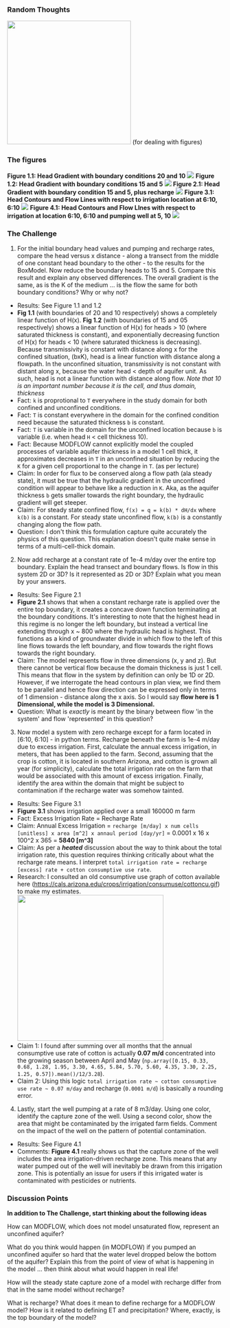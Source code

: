 ### Random Thoughts
<img src="image.JPG" width="288" /> (for dealing with figures)

### The figures
**Figure 1.1: Head Gradient with boundary conditions 20 and 10**
![](assets/HW_04-bbcd1adc.png)
**Figure 1.2: Head Gradient with boundary conditions 15 and 5**
![](assets/HW_04-a6cd819e.png)
**Figure 2.1: Head Gradient with boundary condition 15 and 5, plus recharge**
![](assets/HW_04-399f9d4d.png)
**Figure 3.1: Head Contours and Flow Lines with respect to irrigation location at 6:10, 6:10**
![](assets/HW_04-10e0639e.png)
**Figure 4.1: Head Contours and Flow LInes with respect to irrigation at location 6:10, 6:10 and pumping well at 5, 10**
![](assets/HW_04-80868ea0.png)

### The Challenge
1. For the initial boundary head values and pumping and recharge rates, compare the head versus x distance - along a transect from the middle of one constant head boundary to the other - to the results for the BoxModel.  Now reduce the boundary heads to 15 and 5.  Compare this result and explain any observed differences.  The overall gradient is the same, as is the K of the medium ... is the flow the same for both boundary conditions?  Why or why not?
  * Results: See Figure 1.1 and 1.2
  * **Fig 1.1** (with boundaries of 20 and 10 respectively) shows a completely linear function of H(x). **Fig 1.2** (with boundaries of 15 and 05 respectively) shows a linear function of H(x) for heads > 10 (where saturated thickness is constant), and exponentially decreasing function of H(x) for heads < 10 (where saturated thickness is decreasing). Because transmissivity is constant with distance along x for the confined situation, (bxK), head is a linear function with distance along a flowpath. In the unconfined situation, transmissivity is not constant with distant along x, because the water head < depth of aquifer unit. As such, head is not a linear function with distance along flow. *Note that 10 is an important number because it is the cell, and thus domain, thickness*
  * Fact: `k` is proprotional to `T` everywhere in the study domain for both confined and unconfined conditions.
  * Fact: `T` is constant everywhere in the domain for the confined condition need because the saturated thickness `b` is constant.
  * Fact: `T` is variable in the domain for the unconfined location because `b` is variable (i.e. when head `H` < cell thickness 10).
  * Fact: Because MODFLOW cannot explicitly model the coupled processes of variable aquifer thickness in a model 1 cell thick, it approximates decreases in `T` in an unconfined situation by reducing the `K` for a given cell proportional to the change in `T`. (as per lecture)
  * Claim: In order for flux to be conserved along a flow path (ala steady state), it must be true that the hydraulic gradient in the unconfined condition will appear to behave like a reduction in `K`. Aka, as the aquifer thickness `b` gets smaller towards the right boundary, the hydraulic gradient will get steeper.
  * Claim: For steady state confined flow,  `f(x) = q = k(b) * dH/dx` where `k(b)` is a constant. For steady state unconfined flow, `k(b)` is a constantly changing along the flow path.
  * Question: I don't think this formulation capture quite accurately the physics of this question. This explanation doesn't quite make sense in terms of a multi-cell-thick domain.

2. Now add recharge at a constant rate of 1e-4 m/day over the entire top boundary.  Explain the head transect and boundary flows.  Is flow in this system 2D or 3D?  Is it represented as 2D or 3D?  Explain what you mean by your answers.
  * Results: See Figure 2.1
  * **Figure 2.1** shows that when a constant recharge rate is applied over the entire top boundary, it creates a concave down function terminating at the boundary conditions. It's interesting to note that the highest head in this regime is no longer the left boundary, but instead a vertical line extending through x ~ 800 where the hydraulic head is highest. This functions as a kind of groundwater divide in which flow to the left of this line flows towards the left boundary, and flow towards the right flows towards the right boundary.
  * Claim: The model represents flow in three dimensions (x, y and z). But there cannot be vertical flow because the domain thickness is just 1 cell. This means that flow in the system by definition can only be 1D or 2D. However, if we interrogate the head contours in plan view, we find them to be parallel and hence flow direction can be expressed only in terms of 1 dimension - distance along the x axis. So I would say **flow here is 1 Dimensional, while the model is 3 Dimensional.**
  * Question: What is *exactly* is meant by the binary between flow 'in the system' and flow 'represented' in this question?

3. Now model a system with zero recharge except for a farm located in [6:10, 6:10] - in python terms.  Recharge beneath the farm is 1e-4 m/day due to excess irrigation.  First, calculate the annual excess irrigation, in meters, that has been applied to the farm.  Second, assuming that the crop is cotton, it is located in southern Arizona, and cotton is grown all year (for simplicity), calculate the total irrigation rate on the farm that would be associated with this amount of excess irrigation.  Finally, identify the area within the domain that might be subject to contamination if the recharge water was somehow tainted.
  * Results: See Figure 3.1
  * **Figure 3.1** shows irrigation applied over a small 160000 m farm
  * Fact: Excess Irrigation Rate = Recharge Rate
  * Claim: Annual Excess Irrigation = `recharge [m/day] x num cells [unitless] x area [m^2] x annaul period [day/yr]` = 0.0001 x 16 x 100^2 x 365 = **5840 [m^3]**
  * Claim: As per a ***heated*** discussion about the way to think about the total irrigation rate, this question requires thinking critically about what the recharge rate means. I interpret `total irrigation rate = recharge [excess] rate + cotton consumptive use rate`.
  * Research: I consulted an old consumptive use graph of cotton available here (https://cals.arizona.edu/crops/irrigation/consumuse/cottoncu.gif) to make my estimates. <img src="assets/HW_05-399ef607.png" width="340" />
  * Claim 1: I found after summing over all months that the annual consumptive use rate of cotton is actually **0.07 m/d** concentrated into the growing season between April and May (`np.array([0.15, 0.33, 0.68, 1.28, 1.95, 3.30, 4.65, 5.84, 5.70, 5.60, 4.35, 3.30, 2.25, 1.25, 0.57]).mean()/12/3.28`).
  * Claim 2: Using this logic `total irrigation rate ~ cotton consumptive use rate ~ 0.07 m/day` and recharge (`0.0001 m/d`) is basically a rounding error.

4. Lastly, start the well pumping at a rate of 8 m3/day.  Using one color, identify the capture zone of the well.  Using a second color, show the area that might be contaminated by the irrigated farm fields.  Comment on the impact of the well on the pattern of potential contamination.   
  * Results: See Figure 4.1
  * Comments: **Figure 4.1** really shows us that the capture zone of the well includes the area irrigation-driven recharge zone. This means that any water pumped out of the well will inevitably be drawn from this irrigation zone. This is potentially an issue for users if this irrigated water is contaminated with pesticides or nutrients. 

### Discussion Points
**In addition to The Challenge, start thinking about the following ideas**

How can MODFLOW, which does not model unsaturated flow, represent an unconfined aquifer?

What do you think would happen (in MODFLOW) if you pumped an unconfined aquifer so hard that the water level dropped below the bottom of the aquifer?  Explain this from the point of view of what is happening in the model ... then think about what would happen in real life!

How will the steady state capture zone of a model with recharge differ from that in the same model without recharge?

What is recharge?  What does it mean to define recharge for a MODFLOW model?  How is it related to defining ET and precipitation?  Where, exactly, is the top boundary of the model?
